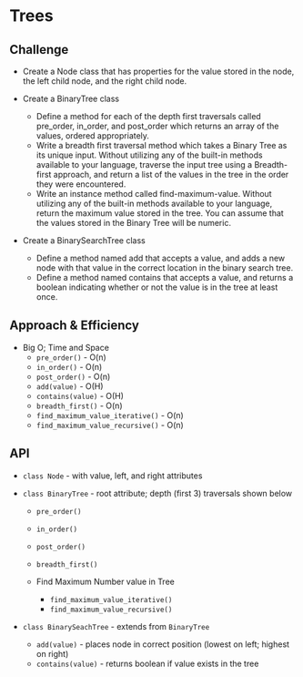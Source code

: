 # Trees

## Challenge
* Create a Node class that has properties for the value stored in the node, the left child node, and the right child node.
* Create a BinaryTree class
    * Define a method for each of the depth first traversals called pre_order, in_order, and post_order which returns an array of the values, ordered appropriately.
    * Write a breadth first traversal method which takes a Binary Tree as its unique input. Without utilizing any of the built-in methods available to your language, traverse the input tree using a Breadth-first approach, and return a list of the values in the tree in the order they were encountered.
    * Write an instance method called find-maximum-value. Without utilizing any of the built-in methods available to your language, return the maximum value stored in the tree. You can assume that the values stored in the Binary Tree will be numeric.

* Create a BinarySearchTree class
    * Define a method named add that accepts a value, and adds a new node with that value in the correct location in the binary search tree.
    * Define a method named contains that accepts a value, and returns a boolean indicating whether or not the value is in the tree at least once.

## Approach & Efficiency
* Big O; Time and Space
    * `pre_order()` - O(n)
    * `in_order()` - O(n)
    * `post_order()` - O(n)
    * `add(value)` - O(H)
    * `contains(value)` - O(H)
    * `breadth_first()` - O(n)
    * `find_maximum_value_iterative()` - O(n)
    * `find_maximum_value_recursive()` - O(n)
## API
* `class Node` - with value, left, and right attributes

* `class BinaryTree` - root attribute; depth (first 3) traversals shown below
    * `pre_order()` 
    * `in_order()`
    * `post_order()`
    * `breadth_first()`

    * Find Maximum Number value in Tree
        * `find_maximum_value_iterative()` 
        * `find_maximum_value_recursive()`

* `class BinarySeachTree` - extends from `BinaryTree`
    * `add(value)` - places node in correct position (lowest on left; highest on right)
    * `contains(value)` - returns boolean if value exists in the tree
